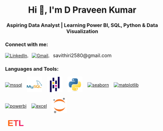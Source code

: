 <h1 align="center">Hi 👋, I'm D Praveen Kumar</h1>
<h3 align="center">Aspiring Data Analyst | Learning Power BI, SQL, Python & Data Visualization</h3>

<h3 align="left">Connect with me:</h3>
<p align="left">
  <a href="https://www.linkedin.com/in/praveen-kumar-869844200/" target="blank">
    <img align="center" src="https://raw.githubusercontent.com/rahuldkjain/github-profile-readme-generator/master/src/images/icons/Social/linked-in-alt.svg" alt="LinkedIn" height="30" width="40" />
  </a>
  &nbsp;&nbsp;
  <a href="mailto:savithiri2580@gmail.com" target="blank">
    <img align="center" src="https://img.icons8.com/color/48/gmail-new.png" alt="Gmail" height="30" width="40" />
  </a>
  &nbsp;&nbsp;
  <span style="font-size: 16px; vertical-align: middle;">savithiri2580@gmail.com</span>
</p>

<h3 align="left">Languages and Tools:</h3>
<p align="left" style="display: flex; flex-wrap: wrap; align-items: center; gap: 16px;">
  <a href="https://www.microsoft.com/en-us/sql-server" target="_blank" rel="noreferrer">
    <img src="https://www.svgrepo.com/show/303229/microsoft-sql-server-logo.svg" alt="mssql" width="50" height="50"/>
  </a>
  <a href="https://www.mysql.com/" target="_blank" rel="noreferrer">
    <img src="https://raw.githubusercontent.com/devicons/devicon/master/icons/mysql/mysql-original-wordmark.svg" alt="mysql" width="50" height="50"/>
  </a>
  <a href="https://pandas.pydata.org/" target="_blank" rel="noreferrer">
    <img src="https://raw.githubusercontent.com/devicons/devicon/master/icons/pandas/pandas-original.svg" alt="pandas" width="50" height="50"/>
  </a>
  <a href="https://www.python.org" target="_blank" rel="noreferrer">
    <img src="https://raw.githubusercontent.com/devicons/devicon/master/icons/python/python-original.svg" alt="python" width="50" height="50"/>
  </a>
  <a href="https://seaborn.pydata.org/" target="_blank" rel="noreferrer">
    <img src="https://seaborn.pydata.org/_images/logo-mark-lightbg.svg" alt="seaborn" width="50" height="50"/>
  </a>
  <a href="https://matplotlib.org/" target="_blank" rel="noreferrer">
    <img src="https://matplotlib.org/_static/images/logo2.svg" alt="matplotlib" width="50" height="50"/>
  </a>
  <a href="https://powerbi.microsoft.com/" target="_blank" rel="noreferrer">
    <img src="https://img.icons8.com/color/48/power-bi.png" alt="powerbi" width="50" height="50"/>
  </a>
  <a href="https://www.microsoft.com/en-us/microsoft-365/excel" target="_blank" rel="noreferrer">
    <img src="https://img.icons8.com/color/48/microsoft-excel-2019--v1.png" alt="excel" width="50" height="50"/>
  </a>
  <a href="https://jupyter.org/" target="_blank" rel="noreferrer">
    <img src="https://raw.githubusercontent.com/devicons/devicon/master/icons/jupyter/jupyter-original.svg" alt="jupyter" width="50" height="50"/>
  </a>

  <!-- Gradient ETL Text -->
  <a href="https://en.wikipedia.org/wiki/Extract,_transform,_load" target="_blank" rel="noreferrer" 
     style="
       font-weight: 700; 
       font-size: 28px; 
       font-family: Arial, sans-serif; 
       background: linear-gradient(90deg, #FF6A00, #EE0979); 
       -webkit-background-clip: text; 
       -webkit-text-fill-color: transparent; 
       margin-left: 8px;
       text-decoration: none;
       user-select: none;
     "
     title="ETL - Extract, Transform, Load">
    ETL
  </a>
</p>
